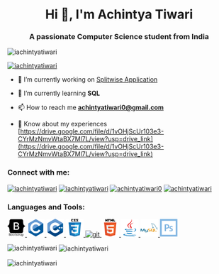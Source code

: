 <h1 align="center">Hi 👋, I'm Achintya Tiwari</h1>
<h3 align="center">A passionate Computer Science student from India</h3>

<p align="left"> <img src="https://komarev.com/ghpvc/?username=iachintyatiwari&label=Profile%20views&color=0e75b6&style=flat" alt="iachintyatiwari" /> </p>

<p align="left"> <a href="https://github.com/ryo-ma/github-profile-trophy"><img src="https://github-profile-trophy.vercel.app/?username=iachintyatiwari" alt="iachintyatiwari" /></a> </p>

- 🔭 I’m currently working on [Splitwise Application](AA)

- 🌱 I’m currently learning **SQL**

- 📫 How to reach me **achintyatiwari0@gmail.com**

- 📄 Know about my experiences [https://drive.google.com/file/d/1vOHjScUr103e3-CYrMzNmvWtaBX7Ml7L/view?usp=drive_link](https://drive.google.com/file/d/1vOHjScUr103e3-CYrMzNmvWtaBX7Ml7L/view?usp=drive_link)

<h3 align="left">Connect with me:</h3>
<p align="left">
<a href="https://linkedin.com/in/iachintyatiwari" target="blank"><img align="center" src="https://raw.githubusercontent.com/rahuldkjain/github-profile-readme-generator/master/src/images/icons/Social/linked-in-alt.svg" alt="iachintyatiwari" height="30" width="40" /></a>
<a href="https://instagram.com/iachintyatiwari" target="blank"><img align="center" src="https://raw.githubusercontent.com/rahuldkjain/github-profile-readme-generator/master/src/images/icons/Social/instagram.svg" alt="iachintyatiwari" height="30" width="40" /></a>
<a href="https://www.hackerrank.com/achintyatiwari0" target="blank"><img align="center" src="https://raw.githubusercontent.com/rahuldkjain/github-profile-readme-generator/master/src/images/icons/Social/hackerrank.svg" alt="achintyatiwari0" height="30" width="40" /></a>
<a href="https://auth.geeksforgeeks.org/user/achintyatiwari" target="blank"><img align="center" src="https://raw.githubusercontent.com/rahuldkjain/github-profile-readme-generator/master/src/images/icons/Social/geeks-for-geeks.svg" alt="achintyatiwari" height="30" width="40" /></a>
</p>

<h3 align="left">Languages and Tools:</h3>
<p align="left"> <a href="https://getbootstrap.com" target="_blank" rel="noreferrer"> <img src="https://raw.githubusercontent.com/devicons/devicon/master/icons/bootstrap/bootstrap-plain-wordmark.svg" alt="bootstrap" width="40" height="40"/> </a> <a href="https://www.cprogramming.com/" target="_blank" rel="noreferrer"> <img src="https://raw.githubusercontent.com/devicons/devicon/master/icons/c/c-original.svg" alt="c" width="40" height="40"/> </a> <a href="https://www.w3schools.com/cpp/" target="_blank" rel="noreferrer"> <img src="https://raw.githubusercontent.com/devicons/devicon/master/icons/cplusplus/cplusplus-original.svg" alt="cplusplus" width="40" height="40"/> </a> <a href="https://www.w3schools.com/css/" target="_blank" rel="noreferrer"> <img src="https://raw.githubusercontent.com/devicons/devicon/master/icons/css3/css3-original-wordmark.svg" alt="css3" width="40" height="40"/> </a> <a href="https://git-scm.com/" target="_blank" rel="noreferrer"> <img src="https://www.vectorlogo.zone/logos/git-scm/git-scm-icon.svg" alt="git" width="40" height="40"/> </a> <a href="https://www.w3.org/html/" target="_blank" rel="noreferrer"> <img src="https://raw.githubusercontent.com/devicons/devicon/master/icons/html5/html5-original-wordmark.svg" alt="html5" width="40" height="40"/> </a> <a href="https://www.java.com" target="_blank" rel="noreferrer"> <img src="https://raw.githubusercontent.com/devicons/devicon/master/icons/java/java-original.svg" alt="java" width="40" height="40"/> </a> <a href="https://www.mysql.com/" target="_blank" rel="noreferrer"> <img src="https://raw.githubusercontent.com/devicons/devicon/master/icons/mysql/mysql-original-wordmark.svg" alt="mysql" width="40" height="40"/> </a> <a href="https://www.photoshop.com/en" target="_blank" rel="noreferrer"> <img src="https://raw.githubusercontent.com/devicons/devicon/master/icons/photoshop/photoshop-line.svg" alt="photoshop" width="40" height="40"/> </a> </p>

<p><img align="left" src="https://github-readme-stats.vercel.app/api/top-langs?username=iachintyatiwari&show_icons=true&locale=en&layout=compact" alt="iachintyatiwari" /></p>

<p>&nbsp;<img align="center" src="https://github-readme-stats.vercel.app/api?username=iachintyatiwari&show_icons=true&locale=en" alt="iachintyatiwari" /></p>

<p><img align="center" src="https://github-readme-streak-stats.herokuapp.com/?user=iachintyatiwari&" alt="iachintyatiwari" /></p>
